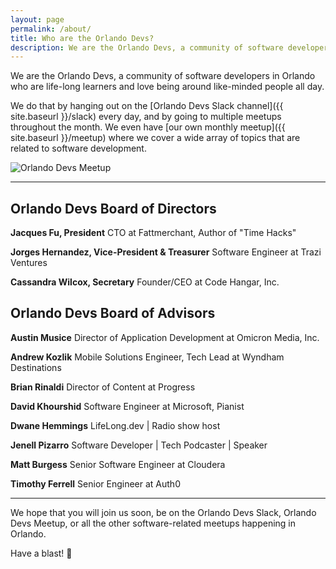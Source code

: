 ```yaml
---
layout: page
permalink: /about/
title: Who are the Orlando Devs?
description: We are the Orlando Devs, a community of software developers in Orlando who are life-long learners and love being around like-minded people all day.
---
```


We are the Orlando Devs, a community of software developers in Orlando who are life-long learners and love being around like-minded people all day.

We do that by hanging out on the [Orlando Devs Slack channel]({{ site.baseurl }}/slack) every day, and by going to multiple meetups throughout the month. We even have [our own monthly meetup]({{ site.baseurl }}/meetup) where we cover a wide array of topics that are related to software development.

<img src="/assets/bg.jpg" alt="Orlando Devs Meetup" class="img-border">

---

## Orlando Devs Board of Directors

**Jacques Fu, President**
CTO at Fattmerchant, Author of "Time Hacks"

**Jorges Hernandez, Vice-President & Treasurer**
Software Engineer at Trazi Ventures

**Cassandra Wilcox, Secretary**
Founder/CEO at Code Hangar, Inc.

## Orlando Devs Board of Advisors

**Austin Musice**
Director of Application Development at Omicron Media, Inc.

**Andrew Kozlik**
Mobile Solutions Engineer, Tech Lead at Wyndham Destinations

**Brian Rinaldi**
Director of Content at Progress

**David Khourshid**
Software Engineer at Microsoft, Pianist

**Dwane Hemmings**
LifeLong.dev | Radio show host

**Jenell Pizarro**
Software Developer | Tech Podcaster | Speaker

**Matt Burgess**
Senior Software Engineer at Cloudera

**Timothy Ferrell**
Senior Engineer at Auth0

---

We hope that you will join us soon, be on the Orlando Devs Slack, Orlando Devs Meetup, or all the other software-related meetups happening in Orlando.

Have a blast! 🚀
